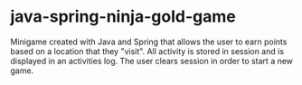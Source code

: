 # java-spring-ninja-gold-game
Minigame created with Java and Spring that allows the user to earn points based on a location that they "visit". All activity is stored in session and is displayed in an activities log. The user clears session in order to start a new game. 